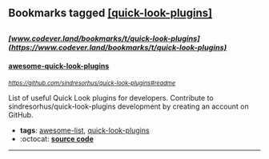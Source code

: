 ## Bookmarks tagged [[quick-look-plugins]](https://www.codever.land/search?q=[quick-look-plugins])

_<sup><sup>[www.codever.land/bookmarks/t/quick-look-plugins](https://www.codever.land/bookmarks/t/quick-look-plugins)</sup></sup>_
---
#### [awesome-quick-look-plugins](https://github.com/sindresorhus/quick-look-plugins#readme)
_<sup>https://github.com/sindresorhus/quick-look-plugins#readme</sup>_

List of useful Quick Look plugins for developers. Contribute to sindresorhus/quick-look-plugins development by creating an account on GitHub.
* **tags**: [awesome-list](../tagged/awesome-list.md), [quick-look-plugins](../tagged/quick-look-plugins.md)
* :octocat: **[source code](https://github.com/sindresorhus/quick-look-plugins#readme)**
---
